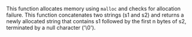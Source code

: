 This function allocates memory using `malloc` and checks for allocation failure.
This function concatenates two strings (s1 and s2) and returns a newly allocated string that contains s1 followed by the first n bytes of s2, terminated by a null character ('\0'). 
